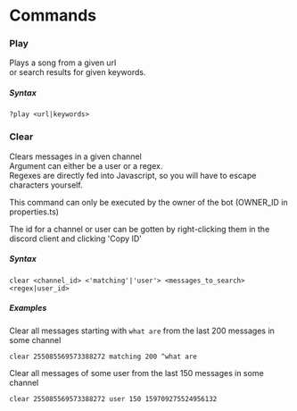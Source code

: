 # Commands

### Play

Plays a song from a given url  
or search results for given keywords.  

##### Syntax  
```
?play <url|keywords>
```

### Clear

Clears messages in a given channel  
Argument can either be a user or a regex.  
Regexes are directly fed into Javascript, so you will have to escape characters yourself.

This command can only be executed by the owner of the bot (OWNER_ID in properties.ts)

The id for a channel or user can be gotten by right-clicking them in the discord client and clicking 'Copy ID'

##### Syntax   
```
clear <channel_id> <'matching'|'user'> <messages_to_search> <regex|user_id>
```

##### Examples  
Clear all messages starting with `what are` from the last 200 messages in some channel
```
clear 255085569573388272 matching 200 ^what are
```

Clear all messages of some user from the last 150 messages in some channel
```
clear 255085569573388272 user 150 159709275524956132
```
